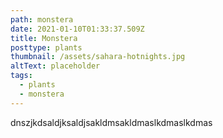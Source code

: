 ```yaml
---
path: monstera
date: 2021-01-10T01:33:37.509Z
title: Monstera
posttype: plants
thumbnail: /assets/sahara-hotnights.jpg
altText: placeholder
tags:
  - plants
  - monstera
---
```

dnszjkdsaldjksaldjsakldmsakldmaslkdmaslkdmas